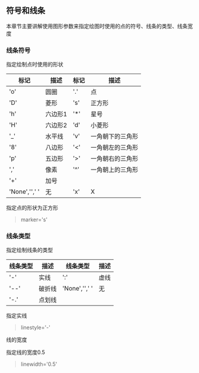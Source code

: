 
## 符号和线条

本章节主要讲解使用图形参数来指定绘图时使用的点的符号、线条的类型、线条宽度

### 线条符号
指定绘制点时使用的形状

|标记|描述|标记|描述|
|-|-|-|-|
|'o'|圆圈|'.'|点|
|'D'|菱形|'s'|正方形|
|'h'|六边形1|'*'|星号|
|'H'|六边形2|'d'|小菱形|
|'_'|水平线|'v'|一角朝下的三角形|
|'8'|八边形|'<'|一角朝左的三角形|
|'p'|五边形|'>'|一角朝右的三角形|
|','|像素|'^'|一角朝上的三角形|
|'+'|加号|||
|'None','',' '|无|'x'|X|

指定点的形状为正方形

> marker='s'


### 线条类型
指定绘制线条的类型

|线条类型|描述|线条类型|描述|
|-|-|-|-|
|'-'|实线|':'|虚线|
|'--'|破折线|'None','',' '|无|
|'-.'|点划线|||

指定实线

> linestyle='-'

线的宽度

指定线的宽度0.5

> linewidth='0.5'
